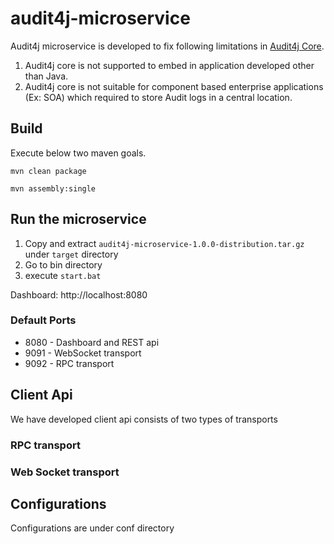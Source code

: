 # audit4j-microservice

Audit4j microservice is developed to fix following limitations in [Audit4j Core](https://github.com/audit4j/audit4j-core).

1. Audit4j core is not supported to embed in application developed other than Java.
2. Audit4j core is not suitable for component based enterprise applications (Ex: SOA) which required to store Audit logs in a central location. 


## Build

Execute below two maven goals.

```mvn clean package```

```mvn assembly:single```

## Run the microservice

1. Copy and extract `audit4j-microservice-1.0.0-distribution.tar.gz` under `target` directory
2. Go to bin directory
3. execute `start.bat`

Dashboard: http://localhost:8080

### Default Ports
  * 8080 - Dashboard and REST api
  * 9091 - WebSocket transport
  * 9092 - RPC transport

## Client Api
We have developed client api consists of two types of transports

### RPC transport


### Web Socket transport


## Configurations

Configurations are under conf directory


